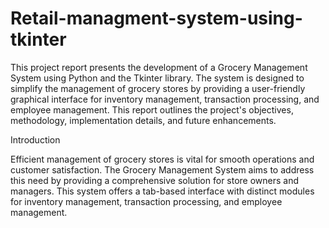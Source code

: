 # Retail-managment-system-using-tkinter

This project report presents the development of a Grocery Management System using Python and the Tkinter library. The system is designed to simplify the management of grocery stores by providing a user-friendly graphical interface for inventory management, transaction processing, and employee management. This report outlines the project's objectives, methodology, implementation details, and future enhancements.

Introduction

Efficient management of grocery stores is vital for smooth operations and customer satisfaction. The Grocery Management System aims to address this need by providing a comprehensive solution for store owners and managers. This system offers a tab-based interface with
distinct modules for inventory management, transaction processing, and employee management.
